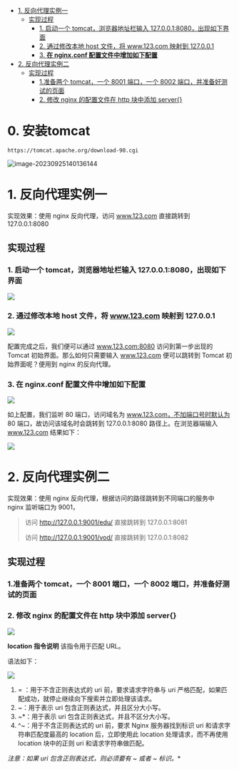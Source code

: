 - [1. 反向代理实例一](#1-反向代理实例一)
  - [实现过程](#实现过程)
    - [1. 启动一个 tomcat，浏览器地址栏输入 127.0.0.1:8080，出现如下界面](#1-启动一个-tomcat浏览器地址栏输入-1270018080出现如下界面)
    - [2. 通过修改本地 host 文件，将 www.123.com 映射到 127.0.0.1](#2-通过修改本地-host-文件将-www123com-映射到-127001)
    - [3. **在 nginx.conf 配置文件中增加如下配置**](#3-在-nginxconf-配置文件中增加如下配置)
- [2. 反向代理实例二](#2-反向代理实例二)
  - [实现过程](#实现过程-1)
    - [1.准备两个 tomcat，一个 8001 端口，一个 8002 端口，并准备好测试的页面](#1准备两个-tomcat一个-8001-端口一个-8002-端口并准备好测试的页面)
    - [2. 修改 nginx 的配置文件在 http 块中添加 server{}](#2-修改-nginx-的配置文件在-http-块中添加-server)



# 0. 安装tomcat

```
https://tomcat.apache.org/download-90.cgi  
```

![image-20230925140136144](C:\Users\Tmac1\AppData\Roaming\Typora\typora-user-images\image-20230925140136144.png)



# 1. 反向代理实例一

实现效果：使用 nginx 反向代理，访问 www.123.com 直接跳转到 127.0.0.1:8080

## 实现过程

### 1. 启动一个 tomcat，浏览器地址栏输入 127.0.0.1:8080，出现如下界面

![](https://gitee.com/krislin_zhao/IMGcloud/raw/master/img/20200521173446.png)

### 2. 通过修改本地 host 文件，将 www.123.com 映射到 127.0.0.1

![](https://gitee.com/krislin_zhao/IMGcloud/raw/master/img/20200521173537.png)

配置完成之后，我们便可以通过 www.123.com:8080 访问到第一步出现的 Tomcat 初始界面。那么如何只需要输入 www.123.com 便可以跳转到 Tomcat 初始界面呢？便用到 nginx 的反向代理。

### 3. **在 nginx.conf 配置文件中增加如下配置**

![](https://gitee.com/krislin_zhao/IMGcloud/raw/master/img/20200521173630.png)

如上配置，我们监听 80 端口，访问域名为 www.123.com，不加端口号时默认为 80 端口，故访问该域名时会跳转到 127.0.0.1:8080 路径上。在浏览器端输入 www.123.com 结果如下：

![](https://gitee.com/krislin_zhao/IMGcloud/raw/master/img/20200521173703.png)

# 2. 反向代理实例二

实现效果：使用 nginx 反向代理，根据访问的路径跳转到不同端口的服务中 nginx 监听端口为 9001，

> 访问 http://127.0.0.1:9001/edu/ 直接跳转到 127.0.0.1:8081 
>
> 访问 http://127.0.0.1:9001/vod/ 直接跳转到 127.0.0.1:8082

## 实现过程

### 1.准备两个 tomcat，一个 8001 端口，一个 8002 端口，并准备好测试的页面

### 2. 修改 nginx 的配置文件在 http 块中添加 server{}

![](https://gitee.com/krislin_zhao/IMGcloud/raw/master/img/20200521173939.png)

**location** **指令说明**   该指令用于匹配 URL。

语法如下：

![](https://gitee.com/krislin_zhao/IMGcloud/raw/master/img/20200521174037.png)

1. = ：用于不含正则表达式的 uri 前，要求请求字符串与 uri 严格匹配，如果匹配成功，就停止继续向下搜索并立即处理该请求。
2. ~：用于表示 uri 包含正则表达式，并且区分大小写。
3. ~*：用于表示 uri 包含正则表达式，并且不区分大小写。
4. ^~：用于不含正则表达式的 uri 前，要求 Nginx 服务器找到标识 uri 和请求字符串匹配度最高的 location 后，立即使用此 location 处理请求，而不再使用 location 块中的正则 uri 和请求字符串做匹配。

**注意：如果 uri 包含正则表达式，则必须要有 ~ 或者 ~* 标识。**

 